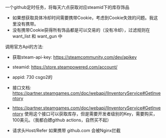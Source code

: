 一个github定时任务，将每天六点获取对应steamid下的库存饰品
- 如果想获取具体冷却时间需要携带Cookie，考虑到Cookie失效的问题。我这里没有携带。
- 没有携带Cookie获得所有饰品都是可以交易的（没有冷却），过滤规则在 want_list 和 want_gun 中


调用官方Api的方法: 
- 获取steam-api-key:  https://steamcommunity.com/dev/apikey
- steamid: https://store.steampowered.com/account/
- appid: 730 csgo2的
- 接口文档: https://partner.steamgames.com/doc/webapi/IInventoryService#GetInventory

- https://partner.steamgames.com/doc/webapi/IInventoryService#GetInventory 使用这个接口可以获取库存，但是需要开发者级别的Key，需要购买，100美元。（我都白嫖github actions，自然买不起）
- 请求头Host/Refer 如果携带 github.com 会被Nginx拦截

